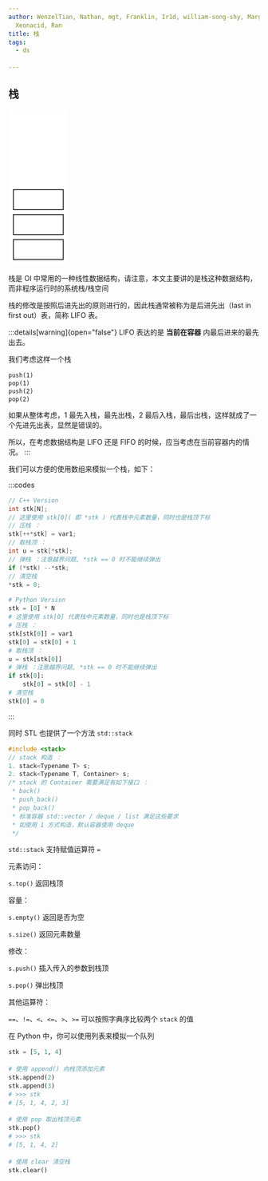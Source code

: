 ```yaml
---
author: WenzelTian, Nathan, mgt, Franklin, Ir1d, william-song-shy, Margatroid,
  Xeonacid, Ran
title: 栈
tags:
  - ds

---
```


## 栈

![](./images/stack.svg)

栈是 OI 中常用的一种线性数据结构，请注意，本文主要讲的是栈这种数据结构，而非程序运行时的系统栈/栈空间

栈的修改是按照后进先出的原则进行的，因此栈通常被称为是后进先出（last in first out）表，简称 LIFO 表。

:::details[warning]{open="false"}
LIFO 表达的是 **当前在容器** 内最后进来的最先出去。

我们考虑这样一个栈

```text
push(1)
pop(1)
push(2)
pop(2)
```

如果从整体考虑，1 最先入栈，最先出栈，2 最后入栈，最后出栈，这样就成了一个先进先出表，显然是错误的。

所以，在考虑数据结构是 LIFO 还是 FIFO 的时候，应当考虑在当前容器内的情况。
:::

我们可以方便的使用数组来模拟一个栈，如下：

:::codes
```cpp
// C++ Version
int stk[N];
// 这里使用 stk[0]( 即 *stk ) 代表栈中元素数量，同时也是栈顶下标
// 压栈 ：
stk[++*stk] = var1;
// 取栈顶 ：
int u = stk[*stk];
// 弹栈 ：注意越界问题, *stk == 0 时不能继续弹出
if (*stk) --*stk;
// 清空栈
*stk = 0;
```

```python
# Python Version
stk = [0] * N
# 这里使用 stk[0] 代表栈中元素数量，同时也是栈顶下标
# 压栈 ：
stk[stk[0]] = var1
stk[0] = stk[0] + 1
# 取栈顶 ：
u = stk[stk[0]]
# 弹栈 ：注意越界问题, *stk == 0 时不能继续弹出
if stk[0]:
    stk[0] = stk[0] - 1
# 清空栈
stk[0] = 0
```
:::

同时 STL 也提供了一个方法 `std::stack`

```cpp
#include <stack>
// stack 构造 ：
1. stack<Typename T> s;
2. stack<Typename T, Container> s;
/* stack 的 Container 需要满足有如下接口 ：
 * back()
 * push_back()
 * pop_back()
 * 标准容器 std::vector / deque / list 满足这些要求
 * 如使用 1 方式构造，默认容器使用 deque
 */
```

`std::stack` 支持赋值运算符 `=`

元素访问：

`s.top()` 返回栈顶

容量：

`s.empty()` 返回是否为空

`s.size()` 返回元素数量

修改：

`s.push()` 插入传入的参数到栈顶

`s.pop()` 弹出栈顶

其他运算符：

`==`、`!=`、`<`、`<=`、`>`、`>=` 可以按照字典序比较两个 `stack` 的值

在 Python 中，你可以使用列表来模拟一个队列

```python
stk = [5, 1, 4]

# 使用 append() 向栈顶添加元素
stk.append(2)
stk.append(3)
# >>> stk
# [5, 1, 4, 2, 3]

# 使用 pop 取出栈顶元素
stk.pop()
# >>> stk
# [5, 1, 4, 2]

# 使用 clear 清空栈
stk.clear()
```
